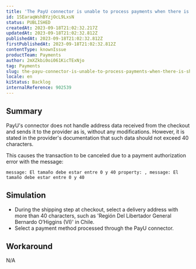 ```yaml
---
title: 'The PayU connector is unable to process payments when there is shipping data containing more than 40 characters.'
id: 1SEaraqWshBYzjOcL9LxsN
status: PUBLISHED
createdAt: 2023-09-18T21:02:32.217Z
updatedAt: 2023-09-18T21:02:32.812Z
publishedAt: 2023-09-18T21:02:32.812Z
firstPublishedAt: 2023-09-18T21:02:32.812Z
contentType: knownIssue
productTeam: Payments
author: 2mXZkbi0oi061KicTExNjo
tag: Payments
slug: the-payu-connector-is-unable-to-process-payments-when-there-is-shipping-data-containing-more-than-40-characters
locale: en
kiStatus: Backlog
internalReference: 902539
---
```


## Summary


PayU's connector does not handle address data received from the checkout and sends it to the provider as is, without any modifications. However, it is stated in the provider's documentation that such data should not exceed 40 characters.

This causes the transaction to be canceled due to a payment authorization error with the message:

    message: El tamaño debe estar entre 0 y 40 property: , message: El tamaño debe estar entre 0 y 40



##

## Simulation



- During the shipping step at checkout, select a delivery address with more than 40 characters, such as 'Región Del Libertador General Bernardo O’Higgins (VI)' in Chile.
- Select a payment method processed through the PayU connector.


##

## Workaround


N/A





